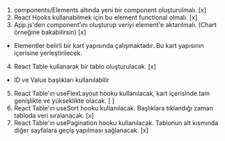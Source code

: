 1. components/Elements altında yeni bir component oluşturulmalı. [x]
2. React Hooks kullanabilmek için bu element functional olmalı. [x]
3. App.js'den component'ını oluşturup veriyi element'e aktarılmalı. (Chart örneğine bakabilirsin) [x]
- Elementler belirli bir kart yapısında çalışmaktadır. Bu kart yapısının içerisine yerleştirilecek.
4. React Table kullanarak bir tablo oluşturulacak. [x]
- ID ve Value başlıkları kullanılabilir
5. React Table'ın useFlexLayout hooku kullanılacak, kart içerisinde tam genişlikte ve yükseklikte olacak. [ ]
6. React Table'ın useSort hooku kullanılacak. Başlıklara tıklandığı zaman tabloda veri sıralanacak. [x]
7. React Table'ın usePagination hooku kullanılacak. Tablonun alt kısmında diğer sayfalara geçiş yapılması sağlanacak. [x]